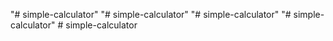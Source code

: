 "# simple-calculator" 
"# simple-calculator" 
"# simple-calculator" 
"# simple-calculator" 
#   s i m p l e - c a l c u l a t o r  
 